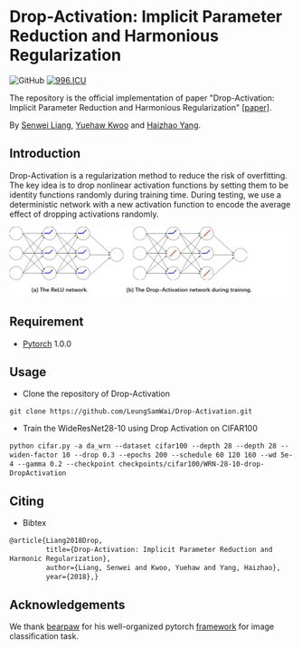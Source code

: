 # Drop-Activation: Implicit Parameter Reduction and Harmonious Regularization
![GitHub](https://img.shields.io/github/license/gbup-group/DIANet.svg)
[![996.ICU](https://img.shields.io/badge/link-996.icu-red.svg)](https://996.icu) 

The repository is the official implementation of paper "Drop-Activation: Implicit Parameter Reduction and Harmonious Regularization" [[paper]](https://arxiv.org/abs/1811.05850).

By [Senwei Liang](https://github.com/LeungSamWai), [Yuehaw Kwoo](https://www.google.com) and [Haizhao Yang](https://haizhaoyang.github.io/).

## Introduction
Drop-Activation is a regularization method to reduce the risk of overfitting. The key idea is to drop nonlinear activation functions by setting them to be identity functions randomly during training time. During testing, we use a deterministic network with a new activation function to encode the average effect of dropping activations randomly.

![image-w20](https://github.com/LeungSamWai/Drop-Activation/blob/master/images/fig-dropact.jpg)

## Requirement
* [Pytorch](https://pytorch.org/) 1.0.0

## Usage
* Clone the repository of Drop-Activation
```
git clone https://github.com/LeungSamWai/Drop-Activation.git
```
* Train the WideResNet28-10 using Drop Activation on CIFAR100
```
python cifar.py -a da_wrn --dataset cifar100 --depth 28 --depth 28 --widen-factor 10 --drop 0.3 --epochs 200 --schedule 60 120 160 --wd 5e-4 --gamma 0.2 --checkpoint checkpoints/cifar100/WRN-28-10-drop-DropActivation
```


## Citing
* Bibtex
```
@article{Liang2018Drop,
         title={Drop-Activation: Implicit Parameter Reduction and Harmonic Regularization},
         author={Liang, Senwei and Kwoo, Yuehaw and Yang, Haizhao},
         year={2018},}
```

## Acknowledgements
We thank [bearpaw](https://github.com/bearpaw) for his well-organized pytorch [framework](https://github.com/bearpaw/pytorch-classification) for image classification task. 
